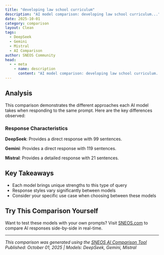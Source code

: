 ```yaml
---
title: "developing law school curriculum"
description: "AI model comparison: developing law school curriculum..."
date: 2025-10-01
category: comparison
layout: Clean
tags:
  - DeepSeek
  - Gemini
  - Mistral
  - AI Comparison
author: SNEOS Community
head:
  - - meta
    - name: description
      content: "AI model comparison: developing law school curriculum..."
---
```


<ChatComparison
  title="developing law school curriculum"
  prompt="developing law school curriculum"
  :responses='{"DeepSeek": "Of course. Developing a law school curriculum is a complex and critical task that balances foundational legal principles, evolving practice skills, and the demands of a changing profession. Here is a comprehensive framework for approaching this challenge, broken down into key stages and considerations.\n\n### Guiding Philosophy: The \u0022Why\u0022 Behind the Curriculum\n\nBefore designing specific courses, define the educational mission. Modern legal education generally aims to produce graduates who are:\n\n1. **Doctrine-Proficient:** Possess a deep understanding of substantive and procedural law.\n2. **Practice-Ready:** Can perform like a junior associate from day one.\n3. **Ethically Grounded:** Understand and internalize professional responsibility.\n4. **Technologically Adept:** Proficient in legal tech and its implications.\n5. **Adaptive Problem-Solvers:** Capable of tackling novel, complex problems.\n6. **Specialized \u0026 Marketable:** Have a foundation for a specific practice area.\n\n---\n\n### Stage 1: Foundational (1L Year) - The Core\n\nThe first year is traditionally standardized to provide a common legal language and analytical framework (IRAC: Issue, Rule, Analysis, Conclusion).\n\n**Standard 1L Curriculum:**\n* **Civil Procedure:** The lifecycle of a lawsuit.\n* **Contracts:** Formation, interpretation, and enforcement of agreements.\n* **Torts:** Civil wrongs and remedies.\n* **Criminal Law:** Elements of crimes and defenses.\n* **Property:** Rights and interests in real and personal property.\n* **Constitutional Law:** The structure of government and individual rights.\n* **Legal Research \u0026 Writing (LRW):** The most critical practice-skills course.\n\n**Modernizing the 1L Experience:**\n* **Integrated Skills:** Blend doctrine with practice. After studying a contracts case, have students draft a related clause or demand letter.\n* **Introduction to Professional Identity:** Early discussions on lawyer well-being, ethics, and career paths.\n* **Legal Technology Survey:** Introduce key concepts like e-discovery, legal research platforms, and practice management software.\n* **Foundational Elective (Spring):** Allow one elective to spark interest (e.g., Intro to IP, Environmental Law, Health Law).\n\n---\n\n### Stage 2: Development \u0026 Exploration (2L Year) - Building the Toolkit\n\nThe second year is for deepening knowledge and acquiring essential practice skills.\n\n**Core Requirements (The \u0022Bar\u0022 and \u0022Practice\u0022 Courses):**\n* **Evidence:** The rules of what is admissible in court.\n* **Business Associations (Corporations):** The law of business entities.\n* **Professional Responsibility (Legal Ethics):** The Model Rules and moral dilemmas.\n* **Administrative Law:** The operation of government agencies.\n* **Taxation (Basic):** Fundamental income tax principles.\n\n**Critical Skills \u0026 Experiential Learning (Required or Highly Encouraged):**\n* **Advanced Legal Writing:** Move from memos and briefs to contracts, statutes, and client advice letters.\n* **Clinics:** Supervised, real-world client representation (e.g., Criminal Defense, Immigration, Entrepreneurship).\n* **Externships:** Credit for legal work in a government agency, non-profit, or law firm.\n* **Simulation Courses:** Trial Advocacy, Pretrial Litigation, Negotiation, Mediation, and Transactional Drafting.\n* **Moot Court \u0026 Mock Trial:** Competitive skills development.\n\n---\n\n### Stage 3: Specialization \u0026 Transition to Practice (3L Year) - From Student to Professional\n\nThe third year should allow for deep specialization and bridging the gap to practice.\n\n**Features of a Modern 3L Year:**\n* **Concentrations/Tracks:** Formal pathways that signal expertise to employers.\n * *Examples:* Business \u0026 Corporate Law, Criminal Justice, Intellectual Property \u0026 Technology, Litigation \u0026 Dispute Resolution, Public Interest Law, Environmental \u0026 Energy Law.\n* **Capstone Courses:** Advanced, seminar-style courses that synthesize knowledge in a specific area, often involving a major research paper or complex simulation.\n* **Advanced Clinics \u0026 Externships:** More responsibility and specialized practice.\n* **\u0022Lawyer as...\u0022 Courses:**\n * **The Lawyer as Entrepreneur:** Law firm management, marketing, and innovation.\n * **The Lawyer as Leader:** Leadership theory, ethics, and decision-making.\n * **The Lawyer as Counselor:** Advanced client interviewing, theory, and management.\n* **Bar Exam Preparation:** Integrate bar support into the final year through focused workshops or a for-credit bar strategies course.\n\n---\n\n### Cross-Cutting \u0026 Emerging Topics (Integrated Throughout)\n\nThese subjects should not be siloed but woven into the fabric of the curriculum.\n\n1. **Legal Technology \u0026 Innovation:**\n * E-Discovery and Digital Evidence\n * Legal Analytics and AI\n * Automation of Legal Services\n * Cybersecurity and Data Privacy Law\n\n2. **Professional Identity \u0026 Well-Being:**\n * Explicit instruction on managing stress, avoiding burnout, and developing a sustainable career.\n * Mentorship programs connecting students with practitioners.\n\n3. **Business \u0026 Financial Literacy:**\n * Basic accounting and financial statement analysis.\n * Law firm economics (billing, profitability).\n * Project management for lawyers.\n\n4. **Diversity, Equity, and Inclusion (DEI):**\n * How bias operates in the legal system.\n * Building inclusive workplaces and serving diverse clients.\n\n5. **Access to Justice \u0026 Pro Bono:**\n * Required or strongly encouraged pro bono hours.\n * Courses on the justice gap and innovative solutions (e.g., legal design, unbundled services).\n\n---\n\n### The Development Process: A Practical Guide\n\n1. **Needs Assessment:**\n * **Surveys:** Survey alumni, employers, judges, and current students.\n * **Advisory Boards:** Leverage a board of practitioners to identify skill gaps.\n * **Benchmarking:** Analyze curricula from leading and innovative law schools.\n * **Bar Passage \u0026 Employment Data:** Let outcomes guide priorities.\n\n2. **Stakeholder Engagement:**\n * Form a curriculum committee with faculty, administrators, and student representatives.\n * Involve career services, academic support, and library (for tech/research).\n\n3. **Pilot Programs:**\n * Test new courses as electives or seminars before making them requirements.\n * Use learning labs to experiment with new teaching methodologies (flipped classrooms, team-based learning).\n\n4. **Resource Allocation:**\n * **Faculty:** Hire or train faculty with practice experience for skills courses.\n * **Technology:** Invest in the software and hardware needed for tech-focused courses.\n * **Clinics:** Ensure adequate funding for clinical supervisors and operational costs.\n\n5. **Assessment \u0026 Iteration:**\n * Use course evaluations, graduate surveys, and bar passage rates to measure success.\n * Be prepared to adapt and change the curriculum regularly. Legal education cannot be static.\n\n### Sample Innovative Course Concepts\n\n* **Legal Operations \u0026 Technology:** A hands-on course using common legal tech tools.\n* **Design Thinking for Lawyers:** Applying human-centered design to create better legal services and products.\n* **The Law of Emerging Technologies:** Covering AI, blockchain, autonomous vehicles, and space law.\n* **Global Lawyering Skills:** For students interested in international practice, covering comparative law and cross-border transactions.\n\n### Conclusion\n\nDeveloping a modern law school curriculum requires moving beyond the century-old model of pure doctrinal teaching. The goal is to create an **integrated, dynamic, and responsive program** that not only teaches students to \u0022think like a lawyer\u0022 but also equips them with the skills, mindset, and resilience to *succeed as a lawyer* in the 21st century. The most successful curricula will be those that are intentional about bridging the gap between academic theory and the realities of modern legal practice.", "Gemini": "Okay, let\u0027s break down the development of a law school curriculum. It\u0027s a complex process involving many factors. Here\u0027s a comprehensive overview, covering everything from foundational principles to practical considerations:\n\n**I. Foundational Principles \u0026 Goals:**\n\n* **Accreditation Standards:** The first and most crucial step is to understand the requirements set by the relevant accrediting body (e.g., the American Bar Association (ABA) in the US, or similar organizations in other countries). These standards dictate certain courses, skills, and overall educational outcomes. Accreditation is vital for students to be eligible for bar exams and legal practice.\n* **Mission \u0026 Values:** What is the law school\u0027s mission? Is it focused on public interest, corporate law, international law, legal theory, or a combination? The curriculum should reflect these values.\n* **Educational Objectives:** What should graduates know, be able to do, and value upon graduation? These should be specific, measurable, achievable, relevant, and time-bound (SMART). Examples:\n * \u0022Students will be able to analyze complex legal issues.\u0022\n * \u0022Students will be able to effectively advocate for clients in various legal settings.\u0022\n * \u0022Students will understand the ethical responsibilities of lawyers.\u0022\n* **Market Demand:** What skills and knowledge are in demand in the legal profession? This requires constant assessment of trends and evolving needs. Consider new technologies, global issues, and emerging areas of law.\n* **Faculty Expertise:** The curriculum must leverage the strengths and expertise of the faculty. You can\u0027t offer courses without qualified instructors.\n* **Student Needs:** Consider the diverse backgrounds and career aspirations of the students. The curriculum should offer flexibility and options to cater to different interests.\n\n**II. Core Curriculum (Typically Required):**\n\nThis forms the foundation of a legal education. The specific courses and their content will vary slightly, but the core is generally consistent:\n\n* **1L (First Year) Courses (Focus on foundational legal principles and analytical skills):**\n * **Civil Procedure:** Rules governing litigation in courts.\n * **Constitutional Law:** Interpretation and application of the constitution.\n * **Contracts:** Formation, enforcement, and breach of agreements.\n * **Criminal Law:** Elements of crimes, defenses, and criminal procedure.\n * **Property:** Rights and interests in real and personal property.\n * **Torts:** Civil wrongs and remedies.\n * **Legal Research and Writing:** Essential skills for finding and analyzing legal authority and communicating legal arguments effectively.\n* **Upper-Level Required Courses (Often include):**\n * **Business Associations/Corporations:** Law governing business entities.\n * **Evidence:** Rules governing the admissibility of evidence in court.\n * **Professional Responsibility/Legal Ethics:** Ethical duties and responsibilities of lawyers.\n * **Administrative Law:** Law governing government agencies.\n * **Jurisprudence/Legal Theory:** Philosophical foundations of law (sometimes elective).\n\n**III. Electives \u0026 Specializations:**\n\nThis is where students can tailor their legal education to their specific interests and career goals.\n\n* **Types of Electives:**\n * **Subject-Specific Electives:** (e.g., Environmental Law, Intellectual Property, Family Law, Immigration Law, Tax Law, Bankruptcy, International Human Rights, Sports Law, Entertainment Law, Cybersecurity Law, Health Law).\n * **Skills-Based Electives:** (e.g., Trial Advocacy, Negotiation, Mediation, Legal Drafting, Client Counseling, Appellate Advocacy).\n * **Experiential Learning:** (e.g., Clinics, Externships, Simulations, Moot Court).\n * **Interdisciplinary Courses:** Courses that combine legal studies with other disciplines such as Business, Economics, or Public Policy.\n* **Specialization/Concentration/Track Programs:** Many law schools offer structured programs that allow students to focus on a particular area of law. These typically involve a set of required electives and experiential learning opportunities.\n* **Dual Degree Programs:** Joint programs with other graduate departments (e.g., JD/MBA, JD/MPP, JD/MPH).\n\n**IV. Experiential Learning:**\n\n* **Clinics:** Provide students with the opportunity to represent real clients under the supervision of faculty members. Focus on specific areas of law (e.g., criminal defense, immigration, family law, landlord-tenant).\n* **Externships:** Placements in government agencies, non-profit organizations, or law firms where students can gain practical experience.\n* **Simulations:** In-class exercises that simulate real-world legal scenarios (e.g., negotiation exercises, mock trials, contract drafting).\n* **Moot Court:** Appellate advocacy competitions.\n* **Pro Bono Opportunities:** Encouraging or requiring students to provide free legal services to underserved communities.\n\n**V. Skills Development:**\n\nA modern law school curriculum must emphasize the development of essential skills:\n\n* **Legal Research:** Using online databases (e.g., Westlaw, LexisNexis), statutes, regulations, and case law.\n* **Legal Writing:** Drafting legal documents (e.g., briefs, memos, contracts) clearly and persuasively.\n* **Legal Analysis:** Applying legal principles to specific facts and identifying legal issues.\n* **Critical Thinking:** Evaluating arguments, identifying assumptions, and forming reasoned conclusions.\n* **Problem-Solving:** Developing creative and effective solutions to legal problems.\n* **Communication:** Communicating effectively orally and in writing with clients, colleagues, and courts.\n* **Negotiation:** Reaching agreements that satisfy the interests of all parties.\n* **Advocacy:** Representing clients effectively in legal proceedings.\n* **Client Counseling:** Advising clients on their legal rights and options.\n* **Technology Proficiency:** Using technology effectively for legal research, writing, and practice management.\n\n**VI. Curriculum Design \u0026 Implementation:**\n\n* **Course Sequencing:** Ensuring that courses are offered in a logical order, building upon foundational knowledge.\n* **Course Content:** Developing detailed syllabi that outline course objectives, readings, assignments, and grading policies.\n* **Teaching Methods:** Employing a variety of teaching methods to engage students and promote active learning (e.g., Socratic method, lectures, group discussions, case studies, simulations, guest speakers).\n* **Assessment:** Using a variety of assessment methods to evaluate student learning (e.g., exams, papers, presentations, participation, practical exercises).\n* **Technology Integration:** Leveraging technology to enhance teaching and learning (e.g., online learning platforms, interactive simulations, legal research databases).\n\n**VII. Curriculum Review \u0026 Revision:**\n\n* **Regular Review:** The curriculum should be reviewed regularly to ensure that it remains relevant and effective.\n* **Feedback Mechanisms:** Gather feedback from students, faculty, alumni, and employers to identify areas for improvement.\n* **Data Analysis:** Analyze student performance data to identify areas where students are struggling.\n* **Curriculum Mapping:** Visually representing the curriculum to identify gaps and redundancies.\n* **Innovation:** Exploring new and innovative teaching methods and curriculum models.\n\n**VIII. Considerations for a Modern Law School Curriculum:**\n\n* **Globalization:** Increasingly interconnected world requires understanding of international law and comparative legal systems.\n* **Technology:** Artificial intelligence, blockchain, and other technologies are transforming the legal profession.\n* **Diversity \u0026 Inclusion:** Curriculum should address issues of diversity, equity, and inclusion in the legal system.\n* **Well-being:** Address the mental health and well-being of law students and lawyers.\n* **Alternative Dispute Resolution (ADR):** Growing importance of mediation, arbitration, and other ADR methods.\n* **Access to Justice:** Address the unmet legal needs of underserved communities.\n\n**IX. Key Stakeholders:**\n\n* **Faculty:** Essential for designing, teaching, and evaluating the curriculum.\n* **Students:** Provide valuable feedback on the curriculum and its effectiveness.\n* **Alumni:** Offer insights into the skills and knowledge needed for success in the legal profession.\n* **Employers:** Provide feedback on the skills and knowledge they seek in new lawyers.\n* **Accrediting Body:** Ensures that the curriculum meets accreditation standards.\n* **Administration:** Provides resources and support for curriculum development.\n\n**In summary, developing a law school curriculum is a dynamic and ongoing process that requires careful planning, collaboration, and evaluation. It\u0027s essential to balance the foundational principles of legal education with the evolving needs of the legal profession and the diverse interests of the students.** Let me know if you\u0027d like me to elaborate on any of these aspects or if you have more specific questions. For example, you might want to focus on:\n\n* Developing a specific course syllabus.\n* Integrating technology into the curriculum.\n* Designing an experiential learning program.\n* Addressing issues of diversity and inclusion.\n* Curriculum mapping\n", "Mistral": "Developing a law school curriculum involves creating a comprehensive educational program that prepares students for legal practice, academic research, and other related careers. Here\u0027s a step-by-step guide to help you develop a law school curriculum:\n\n1. **Learning Outcomes and Competencies:**\n - Identify the key learning outcomes and competencies that you want your graduates to possess, such as legal analysis, research, writing, advocacy, and professionalism.\n - Consider the skills and knowledge required for modern legal practice, including technology proficiency, cultural competency, and interdisciplinary learning.\n\n2. **Core/Required Courses:**\n - Include foundational courses that cover the basic principles of law, such as:\n - Contracts\n - Torts\n - Property\n - Criminal Law\n - Constitutional Law\n - Civil Procedure\n - Legal Research and Writing\n - Professional Responsibility (Ethics)\n\n3. **Electives:**\n - Offer a range of elective courses that allow students to explore specialized areas of law, such as:\n - Corporate/Business Law\n - Intellectual Property\n - Environmental Law\n - International Law\n - Family Law\n - Health Law\n - Human Rights Law\n - Tax Law\n - Labor and Employment Law\n\n4. **Experiential Learning:**\n - Incorporate experiential learning opportunities to help students develop practical skills, such as:\n - Clinical Programs (in-house or external)\n - Externships/Internships\n - Moot Court and Mock Trial Competitions\n - Simulation Courses\n - Pro Bono Work\n\n5. **Interdisciplinary and Non-Traditional Courses:**\n - Include interdisciplinary and non-traditional courses to broaden students\u0027 perspectives and enhance their analytical skills, such as:\n - Law and Economics\n - Law and Psychology\n - Law and Technology\n - Legal History\n - Jurisprudence/Legal Theory\n - Comparative Law\n - Alternative Dispute Resolution\n\n6. **Capstone/Senior Projects:**\n - Consider implementing a capstone or senior project requirement, where students can apply their knowledge and skills to a real-world problem or research project.\n\n7. **Assessment:**\n - Develop assessment methods to evaluate students\u0027 learning and the effectiveness of the curriculum, such as:\n - Exams\n - Research Papers\n - Oral Presentations\n - Portfolios\n - Peer and Self-Assessment\n\n8. **Curriculum Review and Revision:**\n - Regularly review and revise the curriculum to ensure it remains relevant, responsive to changes in the legal profession, and aligned with the school\u0027s mission and educational goals.\n - Gather input from faculty, students, alumni, and legal practitioners to inform curriculum development and revision.\n\n9. **Sequence and Structure:**\n - Determine the sequence and structure of courses, including prerequisites, course progression, and the distribution of credit hours across the program.\n\n10. **Compliance with Accreditation Standards:**\n - Ensure that the curriculum complies with the accreditation standards set by the relevant regulatory bodies, such as the American Bar Association (ABA) in the United States.\n\nHere\u0027s a sample curriculum structure for a three-year J.D. program:\n\n**Year 1:**\n- Fall: Contracts, Torts, Civil Procedure, Legal Research and Writing\n- Spring: Property, Criminal Law, Constitutional Law, Legal Research and Writing\n\n**Year 2:**\n- Fall: Evidence, Professional Responsibility, Electives\n- Spring: Electives, Clinical/Externship\n\n**Year 3:**\n- Fall: Electives, Clinical/Externship, Capstone/Senior Project\n- Spring: Electives, Clinical/Externship, Capstone/Senior Project\n\nWhen developing a law school curriculum, it\u0027s essential to consider the unique needs, goals, and resources of your institution, as well as the evolving demands of the legal profession."}' 
  published-date="22:50"
/>

## Analysis

This comparison demonstrates the different approaches each AI model takes when responding to the same prompt. Here are the key differences observed:

### Response Characteristics

**DeepSeek**: Provides a direct response with 99 sentences. 

**Gemini**: Provides a direct response with 119 sentences. 

**Mistral**: Provides a detailed response with 21 sentences. 

## Key Takeaways

- Each model brings unique strengths to this type of query
- Response styles vary significantly between models
- Consider your specific use case when choosing between these models

## Try This Comparison Yourself

Want to test these models with your own prompts? Visit [SNEOS.com](https://sneos.com) to compare AI responses side-by-side in real-time.

---

*This comparison was generated using the [SNEOS AI Comparison Tool](https://sneos.com)*
*Published: October 01, 2025 | Models: DeepSeek, Gemini, Mistral*
